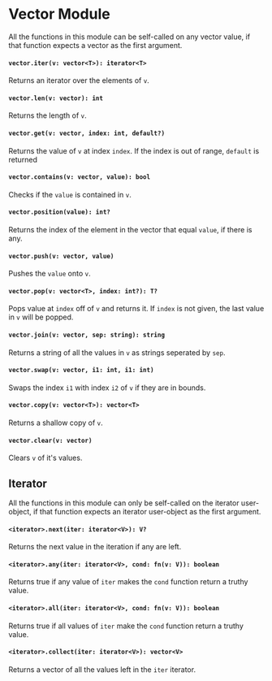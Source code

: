 # Vector Module
All the functions in this module can be self-called on any vector value, if that function expects a vector as the first argument.

#### `vector.iter(v: vector<T>): iterator<T>`
Returns an iterator over the elements of `v`.

#### `vector.len(v: vector): int`
Returns the length of `v`.

#### `vector.get(v: vector, index: int, default?)`
Returns the value of `v` at index `index`. If the index is out of range, `default` is returned

#### `vector.contains(v: vector, value): bool`
Checks if the `value` is contained in `v`.

#### `vector.position(value): int?`
Returns the index of the element in the vector that equal `value`, if there is any.

#### `vector.push(v: vector, value)`
Pushes the `value` onto `v`.

#### `vector.pop(v: vector<T>, index: int?): T?`
Pops value at `index` off of `v` and returns it. If `index` is not given, the last value in `v` will be popped.

#### `vector.join(v: vector, sep: string): string`
Returns a string of all the values in `v` as strings seperated by `sep`.

#### `vector.swap(v: vector, i1: int, i1: int)`
Swaps the index `i1` with index `i2` of `v` if they are in bounds.

#### `vector.copy(v: vector<T>): vector<T>`
Returns a shallow copy of `v`.

#### `vector.clear(v: vector)`
Clears `v` of it's values.

## Iterator
All the functions in this module can only be self-called on the iterator user-object, if that function expects an iterator user-object as the first argument.

#### `<iterator>.next(iter: iterator<V>): V?`
Returns the next value in the iteration if any are left.

#### `<iterator>.any(iter: iterator<V>, cond: fn(v: V)): boolean`
Returns true if any value of `iter` makes the `cond` function return a truthy value.

#### `<iterator>.all(iter: iterator<V>, cond: fn(v: V)): boolean`
Returns true if all values of `iter` make the `cond` function return a truthy value.

#### `<iterator>.collect(iter: iterator<V>): vector<V>`
Returns a vector of all the values left in the `iter` iterator.

